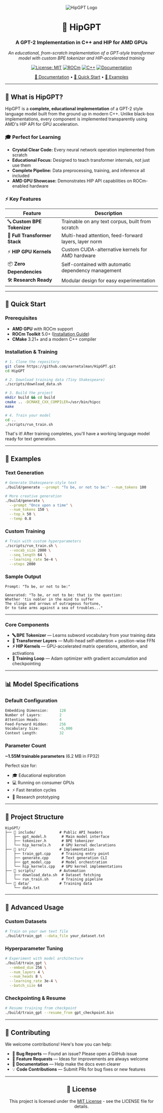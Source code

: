 <div align="center">

![HipGPT Logo](https://raw.githubusercontent.com/aarnetalman/HipGPT/main/assets/images/hip-hamster.png)

# 🐹 HipGPT

### A GPT-2 Implementation in C++ and HIP for AMD GPUs

*An educational, from-scratch implementation of a GPT-style transformer model with custom BPE tokenizer and HIP-accelerated training*

[![License: MIT](https://img.shields.io/badge/License-MIT-yellow.svg)](https://opensource.org/licenses/MIT)
[![ROCm](https://img.shields.io/badge/ROCm-5.0+-blue.svg)](https://rocm.docs.amd.com/)
[![C++](https://img.shields.io/badge/C++-17-blue.svg)](https://isocpp.org/)
[![Documentation](https://img.shields.io/badge/docs-hipgpt.github.io-green.svg)](https://hipgpt.github.io)

[📖 Documentation](https://hipgpt.github.io) • [🚀 Quick Start](#-quick-start) • [🎯 Examples](#-examples)

</div>

---

## 🎯 What is HipGPT?

HipGPT is a **complete, educational implementation** of a GPT-2 style language model built from the ground up in modern C++. Unlike black-box implementations, every component is implemented transparently using AMD's HIP API for GPU acceleration.

### 🎓 Perfect for Learning
- **Crystal Clear Code:** Every neural network operation implemented from scratch
- **Educational Focus:** Designed to teach transformer internals, not just use them
- **Complete Pipeline:** Data preprocessing, training, and inference all included
- **AMD GPU Showcase:** Demonstrates HIP API capabilities on ROCm-enabled hardware

### ⚡ Key Features

| Feature | Description |
|---------|-------------|
| 🔤 **Custom BPE Tokenizer** | Trainable on any text corpus, built from scratch |
| 🧠 **Full Transformer Stack** | Multi-head attention, feed-forward layers, layer norm |
| ⚡ **HIP GPU Kernels** | Custom CUDA-alternative kernels for AMD hardware |
| 📦 **Zero Dependencies** | Self-contained with automatic dependency management |
| 🛠️ **Research Ready** | Modular design for easy experimentation |

---

## 🚀 Quick Start

### Prerequisites
- **AMD GPU** with ROCm support
- **ROCm Toolkit** 5.0+ ([Installation Guide](https://rocm.docs.amd.com/en/latest/deploy/linux/index.html))
- **CMake** 3.21+ and a modern C++ compiler

### Installation & Training

```bash
# 1. Clone the repository
git clone https://github.com/aarnetalman/HipGPT.git
cd HipGPT

# 2. Download training data (Tiny Shakespeare)
./scripts/download_data.sh

# 3. Build the project
mkdir build && cd build
cmake .. -DCMAKE_CXX_COMPILER=/usr/bin/hipcc
make

# 4. Train your model
cd ..
./scripts/run_train.sh
```

That's it! After training completes, you'll have a working language model ready for text generation.

---

## 🎯 Examples

### Text Generation
```bash
# Generate Shakespeare-style text
./build/generate --prompt "To be, or not to be:" --num_tokens 100

# More creative generation
./build/generate \
  --prompt "Once upon a time" \
  --num_tokens 150 \
  --top_k 50 \
  --temp 0.8
```

### Custom Training
```bash
# Train with custom hyperparameters
./scripts/run_train.sh \
  --vocab_size 2000 \
  --seq_length 64 \
  --learning_rate 5e-4 \
  --steps 2000
```

### Sample Output
```
Prompt: "To be, or not to be:"

Generated: "To be, or not to be: that is the question:
Whether 'tis nobler in the mind to suffer
The slings and arrows of outrageous fortune,
Or to take arms against a sea of troubles..."
```

---

### Core Components

- **🔤 BPE Tokenizer** — Learns subword vocabulary from your training data
- **🧠 Transformer Layers** — Multi-head self-attention + position-wise FFN
- **⚡ HIP Kernels** — GPU-accelerated matrix operations, attention, and activations
- **🎯 Training Loop** — Adam optimizer with gradient accumulation and checkpointing

---

## 📊 Model Specifications

### Default Configuration
```cpp
Embedding Dimension:     128
Number of Layers:        2
Attention Heads:         4
Feed-Forward Hidden:     256
Vocabulary Size:         ~5,000
Context Length:          32
```

### Parameter Count
**~1.55M trainable parameters** (6.2 MB in FP32)

Perfect size for:
- 🎓 Educational exploration
- 💻 Running on consumer GPUs
- ⚡ Fast iteration cycles
- 🔬 Research prototyping

---

## 📂 Project Structure

```
HipGPT/
├── 📁 include/           # Public API headers
│   ├── gpt_model.h       # Main model interface
│   ├── tokenizer.h       # BPE tokenizer
│   └── hip_kernels.h     # GPU kernel declarations
├── 📁 src/               # Implementation
│   ├── train_gpt.cpp     # Training entry point
│   ├── generate.cpp      # Text generation CLI
│   ├── gpt_model.cpp     # Model orchestration
│   └── hip_kernels.cpp   # GPU kernel implementations
├── 📁 scripts/           # Automation
│   ├── download_data.sh  # Dataset fetching
│   └── run_train.sh      # Training pipeline
└── 📁 data/              # Training data
    └── data.txt
```

---

## 🔧 Advanced Usage

### Custom Datasets
```bash
# Train on your own text file
./build/train_gpt --data_file your_dataset.txt
```

### Hyperparameter Tuning
```bash
# Experiment with model architecture
./build/train_gpt \
  --embed_dim 256 \
  --num_layers 4 \
  --num_heads 8 \
  --learning_rate 3e-4 \
  --batch_size 64
```

### Checkpointing & Resume
```bash
# Resume training from checkpoint
./build/train_gpt --resume_from gpt_checkpoint.bin
```

---

## 🤝 Contributing

We welcome contributions! Here's how you can help:

- 🐛 **Bug Reports** — Found an issue? Please open a GitHub issue
- 🚀 **Feature Requests** — Ideas for improvements are always welcome
- 📖 **Documentation** — Help make the docs even clearer
- 💡 **Code Contributions** — Submit PRs for bug fixes or new features

---

<div align="center">

## 📄 License

This project is licensed under the [MIT License](LICENSE) - see the LICENSE file for details.

</div>